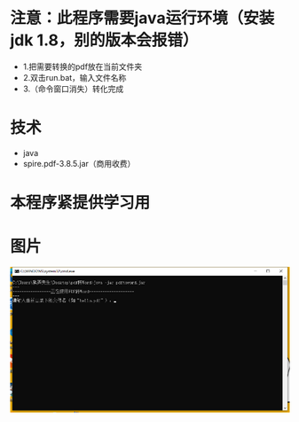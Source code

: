 # 注意：此程序需要java运行环境（安装jdk 1.8，别的版本会报错）

- 1.把需要转换的pdf放在当前文件夹
- 2.双击run.bat，输入文件名称
- 3.（命令窗口消失）转化完成

# 技术
- java
- spire.pdf-3.8.5.jar（商用收费）

# 本程序紧提供学习用

# 图片
![图片](https://github.com/wangrongguo/pdftoword/blob/master/001.png)

